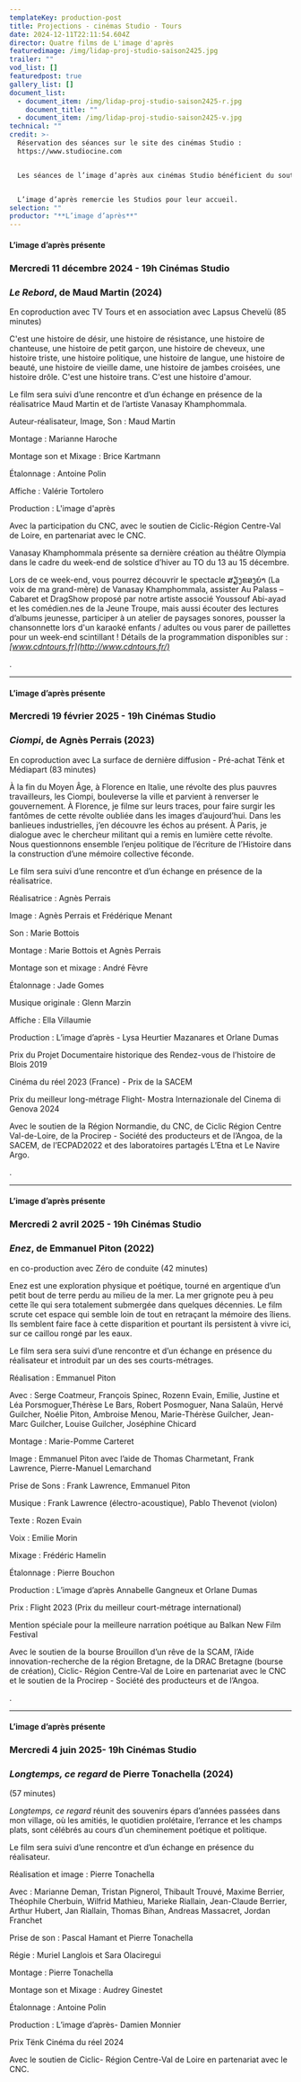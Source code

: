 ```yaml
---
templateKey: production-post
title: Projections - cinémas Studio - Tours
date: 2024-12-11T22:11:54.604Z
director: Quatre films de L'image d'après
featuredimage: /img/lidap-proj-studio-saison2425.jpg
trailer: ""
vod_list: []
featuredpost: true
gallery_list: []
document_list:
  - document_item: /img/lidap-proj-studio-saison2425-r.jpg
    document_title: ""
  - document_item: /img/lidap-proj-studio-saison2425-v.jpg
technical: ""
credit: >-
  Réservation des séances sur le site des cinémas Studio :
  https://www.studiocine.com


  Les séances de l’image d’après aux cinémas Studio bénéficient du soutien de CICLIC Région Centre Val-de-Loire.


  L’image d’après remercie les Studios pour leur accueil.
selection: ""
productor: "**L’image d’après**"
---
```


#### L’image d’après présente

### Mercredi 11 décembre 2024 - 19h Cinémas Studio

### **_Le Rebord_**, de Maud Martin (2024)

En coproduction avec TV Tours et en association avec Lapsus Chevelü (85 minutes)

C'est une histoire de désir, une histoire de résistance, une histoire de chanteuse, une histoire de petit garçon, une histoire de cheveux, une histoire triste, une histoire politique, une histoire de langue, une histoire de beauté, une histoire de vieille dame, une histoire de jambes croisées, une histoire drôle. C'est une histoire trans. C'est une histoire d'amour.

Le film sera suivi d’une rencontre et d’un échange en présence de la réalisatrice Maud Martin et de l’artiste Vanasay Khamphommala.

Auteur-réalisateur, Image, Son : Maud Martin

Montage : Marianne Haroche

Montage son et Mixage : Brice Kartmann

Étalonnage : Antoine Polin

Affiche : Valérie Tortolero

Production : L'image d'après

Avec la participation du CNC, avec le soutien de Ciclic-Région Centre-Val de Loire, en partenariat avec le CNC.

Vanasay Khamphommala présente sa dernière création au théâtre Olympia dans le cadre du week-end de solstice d’hiver au TO du 13 au 15 décembre.

Lors de ce week-end, vous pourrez découvrir le spectacle ສຽງຂອງຍ່າ (La voix de ma grand-mère) de Vanasay Khamphommala, assister Au Palass – Cabaret et DragShow proposé par notre artiste associé Youssouf Abi-ayad et les comédien.nes de la Jeune Troupe, mais aussi écouter des lectures d’albums jeunesse, participer à un atelier de paysages sonores, pousser la chansonnette lors d'un karaoké enfants / adultes ou vous parer de paillettes pour un week-end scintillant ! Détails de la programmation disponibles sur : _[www.cdntours.fr](http://www.cdntours.fr/)_

.

---

#### L’image d’après présente

### Mercredi 19 février 2025 - 19h Cinémas Studio

### **_Ciompi_**, de Agnès Perrais (2023)

En coproduction avec La surface de dernière diffusion - Pré-achat Tënk et Médiapart (83 minutes)

À la fin du Moyen Âge, à Florence en Italie, une révolte des plus pauvres travailleurs, les Ciompi, bouleverse la ville et parvient à renverser le gouvernement. À Florence, je filme sur leurs traces, pour faire surgir les fantômes de cette révolte oubliée dans les images d’aujourd’hui. Dans les banlieues industrielles, j’en découvre les échos au présent. À Paris, je dialogue avec le chercheur militant qui a remis en lumière cette révolte. Nous questionnons ensemble l’enjeu politique de l’écriture de l’Histoire dans la construction d’une mémoire collective féconde.

Le film sera suivi d’une rencontre et d’un échange en présence de la réalisatrice.

Réalisatrice : Agnès Perrais

Image : Agnès Perrais et Frédérique Menant

Son : Marie Bottois

Montage : Marie Bottois et Agnès Perrais

Montage son et mixage : André Fèvre

Étalonnage : Jade Gomes

Musique originale : Glenn Marzin

Affiche : Ella Villaumie

Production : L’image d’après - Lysa Heurtier Mazanares et Orlane Dumas

Prix du Projet Documentaire historique des Rendez-vous de l’histoire de Blois 2019

Cinéma du réel 2023 (France) - Prix de la SACEM

Prix du meilleur long-métrage Flight- Mostra Internazionale del Cinema di Genova 2024

Avec le soutien de la Région Normandie, du CNC, de Ciclic Région Centre Val-de-Loire, de la Procirep - Société des producteurs et de l’Angoa, de la SACEM, de l’ECPAD2022 et des laboratoires partagés L’Etna et Le Navire Argo.

.

---

#### L’image d’après présente

### Mercredi 2 avril 2025 - 19h Cinémas Studio

### **_Enez_**, de Emmanuel Piton (2022)

en co-production avec Zéro de conduite (42 minutes)

Enez est une exploration physique et poétique, tourné en argentique d’un petit bout de terre perdu au milieu de la mer. La mer grignote peu à peu cette île qui sera totalement submergée dans quelques décennies. Le film scrute cet espace qui semble loin de tout en retraçant la mémoire des îliens. Ils semblent faire face à cette disparition et pourtant ils persistent à vivre ici, sur ce caillou rongé par les eaux.

Le film sera sera suivi d’une rencontre et d’un échange en présence du réalisateur et introduit par un des ses courts-métrages.

Réalisation : Emmanuel Piton

Avec : Serge Coatmeur, François Spinec, Rozenn Evain, Emilie, Justine et Léa Porsmoguer,Thérèse Le Bars, Robert Posmoguer, Nana Salaün, Hervé Guilcher, Noélie Piton, Ambroise Menou, Marie-Thérèse Guilcher, Jean-Marc Guilcher, Louise Guilcher, Joséphine Chicard

Montage : Marie-Pomme Carteret

Image : Emmanuel Piton avec l’aide de Thomas Charmetant, Frank Lawrence, Pierre-Manuel Lemarchand

Prise de Sons : Frank Lawrence, Emmanuel Piton

Musique : Frank Lawrence (électro-acoustique), Pablo Thevenot (violon)

Texte : Rozen Evain

Voix : Emilie Morin

Mixage : Frédéric Hamelin

Étalonnage : Pierre Bouchon

Production : L’image d’après Annabelle Gangneux et Orlane Dumas

Prix : Flight 2023 (Prix du meilleur court-métrage international)

Mention spéciale pour la meilleure narration poétique au Balkan New Film Festival

Avec le soutien de la bourse Brouillon d’un rêve de la SCAM, l’Aide innovation-recherche de la région Bretagne, de la DRAC Bretagne (bourse de création), Ciclic- Région Centre-Val de Loire en partenariat avec le CNC et le soutien de la Procirep - Société des producteurs et de l’Angoa.

.

---

#### L’image d’après présente

### Mercredi 4 juin 2025- 19h Cinémas Studio

### **_Longtemps, ce regard_** de Pierre Tonachella (2024)

(57 minutes)

_Longtemps, ce regard_ réunit des souvenirs épars d’années passées dans mon village, où les amitiés, le quotidien prolétaire, l’errance et les champs plats, sont célébrés au cours d’un cheminement poétique et politique.

Le film sera suivi d’une rencontre et d’un échange en présence du réalisateur.

Réalisation et image : Pierre Tonachella

Avec : Marianne Deman, Tristan Pignerol, Thibault Trouvé, Maxime Berrier, Théophile Cherbuin, Wilfrid Mathieu, Marieke Riallain, Jean-Claude Berrier, Arthur Hubert, Jan Riallain, Thomas Bihan, Andreas Massacret, Jordan Franchet

Prise de son : Pascal Hamant et Pierre Tonachella

Régie : Muriel Langlois et Sara Olaciregui

Montage : Pierre Tonachella

Montage son et Mixage : Audrey Ginestet

Étalonnage : Antoine Polin

Production : L’image d’après- Damien Monnier

Prix Tënk Cinéma du réel 2024

Avec le soutien de Ciclic- Région Centre-Val de Loire en partenariat avec le CNC.
